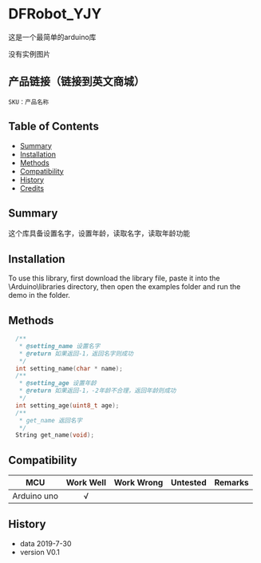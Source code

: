 # DFRobot_YJY
这是一个最简单的arduino库

没有实例图片


## 产品链接（链接到英文商城）
    SKU：产品名称
   
## Table of Contents

* [Summary](#summary)
* [Installation](#installation)
* [Methods](#methods)
* [Compatibility](#compatibility)
* [History](#history)
* [Credits](#credits)

## Summary

这个库具备设置名字，设置年龄，读取名字，读取年龄功能

## Installation

To use this library, first download the library file, paste it into the \Arduino\libraries directory, then open the examples folder and run the demo in the folder.

## Methods

```C++
  /**
   * @setting_name 设置名字
   * @return 如果返回-1，返回名字则成功
   */
  int setting_name(char * name);
  /**
   * @setting_age 设置年龄
   * @return 如果返回-1，-2年龄不合理，返回年龄则成功
   */
  int setting_age(uint8_t age);
  /**
   * get_name 返回名字
   */
  String get_name(void);

```

## Compatibility

MCU                | Work Well    | Work Wrong   | Untested    | Remarks
------------------ | :----------: | :----------: | :---------: | -----
Arduino uno        |      √       |              |             | 


## History

- data 2019-7-30
- version V0.1








